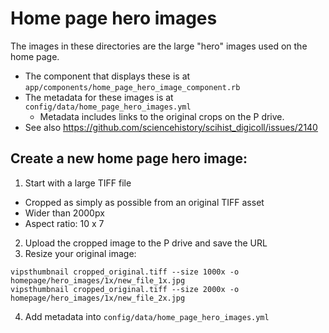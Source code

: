# Home page hero images
The images in these directories are the large "hero" images used on the home page.
* The component that displays these is at `app/components/home_page_hero_image_component.rb`
* The metadata for these images is at `config/data/home_page_hero_images.yml`
  * Metadata includes links to the original crops on the P drive.
* See also https://github.com/sciencehistory/scihist_digicoll/issues/2140

## Create a new home page hero image:

1) Start with a large TIFF file
  * Cropped as simply as possible from an original TIFF asset
  * Wider than 2000px
  * Aspect ratio: 10 x 7
2) Upload the cropped image to the P drive and save the URL
3) Resize your original image:
```
vipsthumbnail cropped_original.tiff --size 1000x -o homepage/hero_images/1x/new_file_1x.jpg
vipsthumbnail cropped_original.tiff --size 2000x -o homepage/hero_images/1x/new_file_2x.jpg
```
4) Add metadata into `config/data/home_page_hero_images.yml`